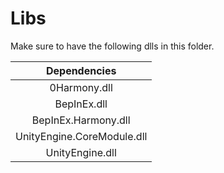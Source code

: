 # Libs

Make sure to have the following dlls in this folder.

| Dependencies   |
| :------------: |
| 0Harmony.dll   |
| BepInEx.dll    |
| BepInEx.Harmony.dll |
| UnityEngine.CoreModule.dll |
| UnityEngine.dll |

